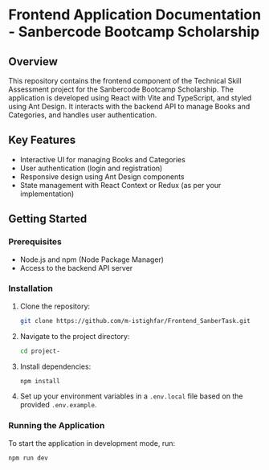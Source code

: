 # Frontend Application Documentation - Sanbercode Bootcamp Scholarship

## Overview

This repository contains the frontend component of the Technical Skill Assessment project for the Sanbercode Bootcamp Scholarship. The application is developed using React with Vite and TypeScript, and styled using Ant Design. It interacts with the backend API to manage Books and Categories, and handles user authentication.

## Key Features

- Interactive UI for managing Books and Categories
- User authentication (login and registration)
- Responsive design using Ant Design components
- State management with React Context or Redux (as per your implementation)

## Getting Started

### Prerequisites

- Node.js and npm (Node Package Manager)
- Access to the backend API server

### Installation

1. Clone the repository:
   ```bash
   git clone https://github.com/m-istighfar/Frontend_SanberTask.git
   ```
2. Navigate to the project directory:
   ```bash
   cd project-
   ```
3. Install dependencies:
   ```bash
   npm install
   ```
4. Set up your environment variables in a `.env.local` file based on the provided `.env.example`.

### Running the Application

To start the application in development mode,  run:
```bash
npm run dev
```